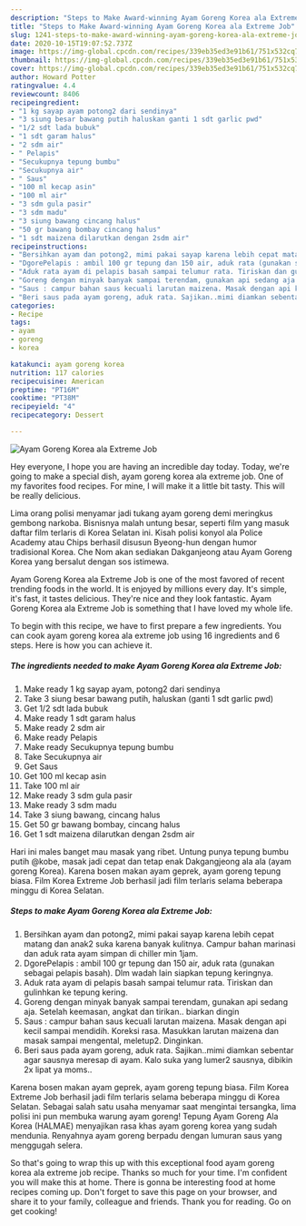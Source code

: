 ```yaml
---
description: "Steps to Make Award-winning Ayam Goreng Korea ala Extreme Job"
title: "Steps to Make Award-winning Ayam Goreng Korea ala Extreme Job"
slug: 1241-steps-to-make-award-winning-ayam-goreng-korea-ala-extreme-job
date: 2020-10-15T19:07:52.737Z
image: https://img-global.cpcdn.com/recipes/339eb35ed3e91b61/751x532cq70/ayam-goreng-korea-ala-extreme-job-foto-resep-utama.jpg
thumbnail: https://img-global.cpcdn.com/recipes/339eb35ed3e91b61/751x532cq70/ayam-goreng-korea-ala-extreme-job-foto-resep-utama.jpg
cover: https://img-global.cpcdn.com/recipes/339eb35ed3e91b61/751x532cq70/ayam-goreng-korea-ala-extreme-job-foto-resep-utama.jpg
author: Howard Potter
ratingvalue: 4.4
reviewcount: 8406
recipeingredient:
- "1 kg sayap ayam potong2 dari sendinya"
- "3 siung besar bawang putih haluskan ganti 1 sdt garlic pwd"
- "1/2 sdt lada bubuk"
- "1 sdt garam halus"
- "2 sdm air"
- " Pelapis"
- "Secukupnya tepung bumbu"
- "Secukupnya air"
- " Saus"
- "100 ml kecap asin"
- "100 ml air"
- "3 sdm gula pasir"
- "3 sdm madu"
- "3 siung bawang cincang halus"
- "50 gr bawang bombay cincang halus"
- "1 sdt maizena dilarutkan dengan 2sdm air"
recipeinstructions:
- "Bersihkan ayam dan potong2, mimi pakai sayap karena lebih cepat matang dan anak2 suka karena banyak kulitnya. Campur bahan marinasi dan aduk rata ayam simpan di chiller min 1jam."
- "DgorePelapis : ambil 100 gr tepung dan 150 air, aduk rata (gunakan sebagai pelapis basah). Dlm wadah lain siapkan tepung keringnya."
- "Aduk rata ayam di pelapis basah sampai telumur rata. Tiriskan dan gulinhkan ke tepung kering."
- "Goreng dengan minyak banyak sampai terendam, gunakan api sedang aja. Setelah keemasan, angkat dan tirikan.. biarkan dingin"
- "Saus : campur bahan saus kecuali larutan maizena. Masak dengan api kecil sampai mendidih. Koreksi rasa. Masukkan larutan maizena dan masak sampai mengental, meletup2. Dinginkan."
- "Beri saus pada ayam goreng, aduk rata. Sajikan..mimi diamkan sebentar agar sausnya meresap di ayam. Kalo suka yang lumer2 sausnya, dibikin 2x lipat ya moms.."
categories:
- Recipe
tags:
- ayam
- goreng
- korea

katakunci: ayam goreng korea 
nutrition: 117 calories
recipecuisine: American
preptime: "PT16M"
cooktime: "PT38M"
recipeyield: "4"
recipecategory: Dessert

---
```



![Ayam Goreng Korea ala Extreme Job](https://img-global.cpcdn.com/recipes/339eb35ed3e91b61/751x532cq70/ayam-goreng-korea-ala-extreme-job-foto-resep-utama.jpg)

Hey everyone, I hope you are having an incredible day today. Today, we're going to make a special dish, ayam goreng korea ala extreme job. One of my favorites food recipes. For mine, I will make it a little bit tasty. This will be really delicious.

Lima orang polisi menyamar jadi tukang ayam goreng demi meringkus gembong narkoba. Bisnisnya malah untung besar, seperti film yang masuk daftar film terlaris di Korea Selatan ini. Kisah polisi konyol ala Police Academy atau Chips berhasil disusun Byeong-hun dengan humor tradisional Korea. Che Nom akan sediakan Dakganjeong atau Ayam Goreng Korea yang bersalut dengan sos istimewa.

Ayam Goreng Korea ala Extreme Job is one of the most favored of recent trending foods in the world. It is enjoyed by millions every day. It's simple, it's fast, it tastes delicious. They're nice and they look fantastic. Ayam Goreng Korea ala Extreme Job is something that I have loved my whole life.


To begin with this recipe, we have to first prepare a few ingredients. You can cook ayam goreng korea ala extreme job using 16 ingredients and 6 steps. Here is how you can achieve it.

<!--inarticleads1-->

##### The ingredients needed to make Ayam Goreng Korea ala Extreme Job:

1. Make ready 1 kg sayap ayam, potong2 dari sendinya
1. Take 3 siung besar bawang putih, haluskan (ganti 1 sdt garlic pwd)
1. Get 1/2 sdt lada bubuk
1. Make ready 1 sdt garam halus
1. Make ready 2 sdm air
1. Make ready  Pelapis
1. Make ready Secukupnya tepung bumbu
1. Take Secukupnya air
1. Get  Saus
1. Get 100 ml kecap asin
1. Take 100 ml air
1. Make ready 3 sdm gula pasir
1. Make ready 3 sdm madu
1. Take 3 siung bawang, cincang halus
1. Get 50 gr bawang bombay, cincang halus
1. Get 1 sdt maizena dilarutkan dengan 2sdm air


Hari ini males banget mau masak yang ribet. Untung punya tepung bumbu putih @kobe, masak jadi cepat dan tetap enak Dakgangjeong ala ala (ayam goreng Korea). Karena bosen makan ayam geprek, ayam goreng tepung biasa. Film Korea Extreme Job berhasil jadi film terlaris selama beberapa minggu di Korea Selatan. 

<!--inarticleads2-->

##### Steps to make Ayam Goreng Korea ala Extreme Job:

1. Bersihkan ayam dan potong2, mimi pakai sayap karena lebih cepat matang dan anak2 suka karena banyak kulitnya. Campur bahan marinasi dan aduk rata ayam simpan di chiller min 1jam.
1. DgorePelapis : ambil 100 gr tepung dan 150 air, aduk rata (gunakan sebagai pelapis basah). Dlm wadah lain siapkan tepung keringnya.
1. Aduk rata ayam di pelapis basah sampai telumur rata. Tiriskan dan gulinhkan ke tepung kering.
1. Goreng dengan minyak banyak sampai terendam, gunakan api sedang aja. Setelah keemasan, angkat dan tirikan.. biarkan dingin
1. Saus : campur bahan saus kecuali larutan maizena. Masak dengan api kecil sampai mendidih. Koreksi rasa. Masukkan larutan maizena dan masak sampai mengental, meletup2. Dinginkan.
1. Beri saus pada ayam goreng, aduk rata. Sajikan..mimi diamkan sebentar agar sausnya meresap di ayam. Kalo suka yang lumer2 sausnya, dibikin 2x lipat ya moms..


Karena bosen makan ayam geprek, ayam goreng tepung biasa. Film Korea Extreme Job berhasil jadi film terlaris selama beberapa minggu di Korea Selatan. Sebagai salah satu usaha menyamar saat mengintai tersangka, lima polisi ini pun membuka warung ayam goreng! Tepung Ayam Goreng Ala Korea (HALMAE) menyajikan rasa khas ayam goreng korea yang sudah mendunia. Renyahnya ayam goreng berpadu dengan lumuran saus yang menggugah selera. 

So that's going to wrap this up with this exceptional food ayam goreng korea ala extreme job recipe. Thanks so much for your time. I'm confident you will make this at home. There is gonna be interesting food at home recipes coming up. Don't forget to save this page on your browser, and share it to your family, colleague and friends. Thank you for reading. Go on get cooking!
